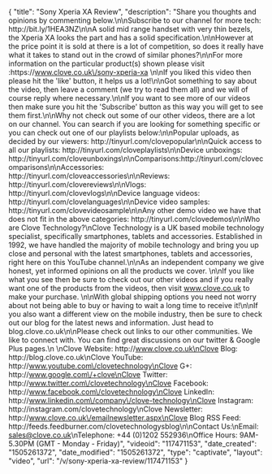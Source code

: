 {
    "title": "Sony Xperia XA Review",
    "description": "Share you thoughts and opinions by commenting below.\n\nSubscribe to our channel for more tech: http:\/\/bit.ly\/1HEA3NZ\n\nA solid mid range handset with very thin bezels, the Xperia XA looks the part and has a solid specification.\n\nHowever at the price point it is sold at there is a lot of competition, so does it really have what it takes to stand out in the crowd of similar phones?\n\nFor more information on the particular product(s) shown please visit :https:\/\/www.clove.co.uk\/sony-xperia-xa \n\nIf you liked this video then please hit the 'like' button, it helps us a lot!\n\nGot something to say about the video, then leave a comment (we try to read them all) and we will of course reply where necessary.\n\nIf you want to see more of our videos then make sure you hit the 'Subscribe' button as this way you will get to see them first.\n\nWhy not check out some of our other videos, there are a lot on our channel. You can search if you are looking for something specific or you can check out one of our playlists below:\n\nPopular uploads, as decided by our viewers: http:\/\/tinyurl.com\/clovepopular\n\nQuick access to all our playlists: http:\/\/tinyurl.com\/cloveplaylists\n\nDevice unboxings: http:\/\/tinyurl.com\/cloveunboxings\n\nComparisons:http:\/\/tinyurl.com\/clovecomparisons\n\nAccessories: http:\/\/tinyurl.com\/cloveaccessories\n\nReviews: http:\/\/tinyurl.com\/clovereviews\n\nVlogs: http:\/\/tinyurl.com\/clovevlogs\n\nDevice language videos: http:\/\/tinyurl.com\/clovelanguages\n\nDevice video samples: http:\/\/tinyurl.com\/clovevideosample\n\nAny other demo video we have that does not fit in the above categories: http:\/\/tinyurl.com\/clovedemos\n\nWho are Clove Technology?\nClove Technology is a UK based mobile technology specialist, specifically smartphones, tablets and accessories. Established in 1992, we have handled the majority of mobile technology and bring you up close and personal with the latest smartphones, tablets and accessories, right here on this YouTube channel.\n\nAs an independent company we give honest, yet informed opinions on all the products we cover. \n\nIf you like what you see then be sure to check out our other videos and if you really want one of the products from the videos, then visit www.clove.co.uk to make your purchase. \n\nWith global shipping options you need not worry about not being able to buy or having to wait a long time to receive it!\n\nIf you also want a different view on the mobile industry, then be sure to check out our blog for the latest news and information.  Just head to blog.clove.co.uk\n\nPlease check out links to our other communities. We like to connect with.  You can find great discussions on our twitter & Google Plus pages.\n \nClove Website: http:\/\/www.clove.co.uk\nClove Blog: http:\/\/blog.clove.co.uk\nClove YouTube: http:\/\/www.youtube.com\/clovetechnology\nClove G+: http:\/\/www.google.com\/+clove\nClove Twitter: http:\/\/www.twitter.com\/clovetechnology\nClove Facebook: http:\/\/www.facebook.com\/clovetechnology\nClove LinkedIn: http:\/\/www.linkedin.com\/company\/clove-technology\nClove Instagram: http:\/\/instagram.com\/clovetechnology\nClove Newsletter: http:\/\/www.clove.co.uk\/emailnewsletter.aspx\nClove Blog RSS Feed: http:\/\/feeds.feedburner.com\/clovetechnologysblog\n\nContact Us:\nEmail: sales@clove.co.uk\nTelephone: +44 (0)1202 552936\nOffice Hours: 9AM-5.30PM (GMT - Monday - Friday)",
    "videoid": "117471153",
    "date_created": "1505261372",
    "date_modified": "1505261372",
    "type": "captivate",
    "layout": "video",
    "url": "\/v\/sony-xperia-xa-review\/117471153"
}